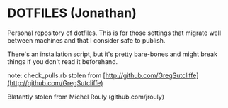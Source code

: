 DOTFILES (Jonathan)
=======================

Personal repository of dotfiles. This is for those settings that migrate well between machines and that I consider safe to publish.

There's an installation script, but it's pretty bare-bones and might break things if you don't read it beforehand.


note: check_pulls.rb stolen from [http://github.com/GregSutcliffe](http://github.com/GregSutcliffe)

Blatantly stolen from Michel Rouly (github.com/jrouly)

